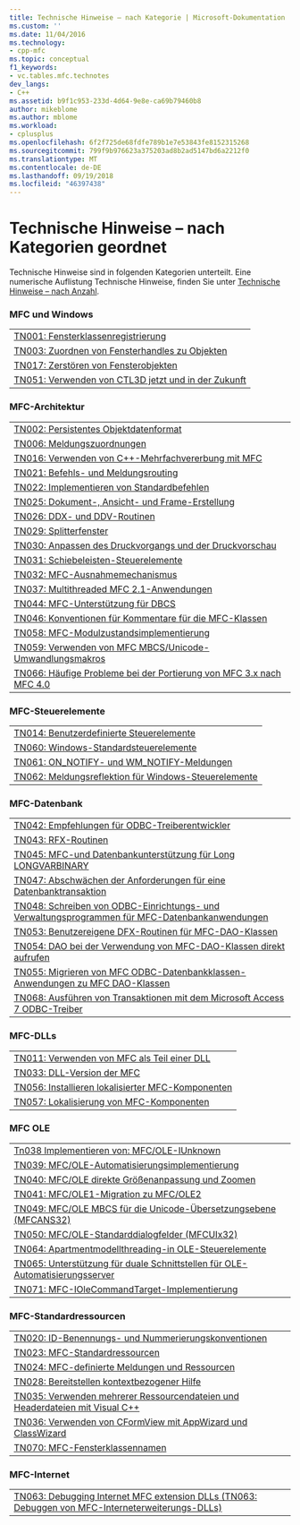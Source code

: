 ```yaml
---
title: Technische Hinweise – nach Kategorie | Microsoft-Dokumentation
ms.custom: ''
ms.date: 11/04/2016
ms.technology:
- cpp-mfc
ms.topic: conceptual
f1_keywords:
- vc.tables.mfc.technotes
dev_langs:
- C++
ms.assetid: b9f1c953-233d-4d64-9e8e-ca69b79460b8
author: mikeblome
ms.author: mblome
ms.workload:
- cplusplus
ms.openlocfilehash: 6f2f725de68fdfe789b1e7e53843fe8152315268
ms.sourcegitcommit: 799f9b976623a375203ad8b2ad5147bd6a2212f0
ms.translationtype: MT
ms.contentlocale: de-DE
ms.lasthandoff: 09/19/2018
ms.locfileid: "46397438"
---
```

# <a name="technical-notes-by-category"></a>Technische Hinweise – nach Kategorien geordnet

Technische Hinweise sind in folgenden Kategorien unterteilt. Eine numerische Auflistung Technische Hinweise, finden Sie unter [Technische Hinweise – nach Anzahl](../mfc/technical-notes-by-number.md).

### <a name="mfc-and-windows"></a>MFC und Windows

||
|-|
|[TN001: Fensterklassenregistrierung](../mfc/tn001-window-class-registration.md)|
|[TN003: Zuordnen von Fensterhandles zu Objekten](../mfc/tn003-mapping-of-windows-handles-to-objects.md)|
|[TN017: Zerstören von Fensterobjekten](../mfc/tn017-destroying-window-objects.md)|
|[TN051: Verwenden von CTL3D jetzt und in der Zukunft](../mfc/tn051-using-ctl3d-now-and-in-the-future.md)|

### <a name="mfc-architecture"></a>MFC-Architektur

||
|-|
|[TN002: Persistentes Objektdatenformat](../mfc/tn002-persistent-object-data-format.md)|
|[TN006: Meldungszuordnungen](../mfc/tn006-message-maps.md)|
|[TN016: Verwenden von C++-Mehrfachvererbung mit MFC](../mfc/tn016-using-cpp-multiple-inheritance-with-mfc.md)|
|[TN021: Befehls- und Meldungsrouting](../mfc/tn021-command-and-message-routing.md)|
|[TN022: Implementieren von Standardbefehlen](../mfc/tn022-standard-commands-implementation.md)|
|[TN025: Dokument-, Ansicht- und Frame-Erstellung](../mfc/tn025-document-view-and-frame-creation.md)|
|[TN026: DDX- und DDV-Routinen](../mfc/tn026-ddx-and-ddv-routines.md)|
|[TN029: Splitterfenster](../mfc/tn029-splitter-windows.md)|
|[TN030: Anpassen des Druckvorgangs und der Druckvorschau](../mfc/tn030-customizing-printing-and-print-preview.md)|
|[TN031: Schiebeleisten-Steuerelemente](../mfc/tn031-control-bars.md)|
|[TN032: MFC-Ausnahmemechanismus](../mfc/tn032-mfc-exception-mechanism.md)|
|[TN037: Multithreaded MFC 2.1-Anwendungen](../mfc/tn037-multithreaded-mfc-2-1-applications.md)|
|[TN044: MFC-Unterstützung für DBCS](../mfc/tn044-mfc-support-for-dbcs.md)|
|[TN046: Konventionen für Kommentare für die MFC-Klassen](../mfc/tn046-commenting-conventions-for-the-mfc-classes.md)|
|[TN058: MFC-Modulzustandsimplementierung](../mfc/tn058-mfc-module-state-implementation.md)|
|[TN059: Verwenden von MFC MBCS/Unicode-Umwandlungsmakros](../mfc/tn059-using-mfc-mbcs-unicode-conversion-macros.md)|
|[TN066: Häufige Probleme bei der Portierung von MFC 3.x nach MFC 4.0](../mfc/tn066-common-mfc-3-x-to-4-0-porting-issues.md)|

### <a name="mfc-controls"></a>MFC-Steuerelemente

||
|-|
|[TN014: Benutzerdefinierte Steuerelemente](../mfc/tn014-custom-controls.md)|
|[TN060: Windows-Standardsteuerelemente](../mfc/tn060-the-new-windows-common-controls.md)|
|[TN061: ON_NOTIFY- und WM_NOTIFY-Meldungen](../mfc/tn061-on-notify-and-wm-notify-messages.md)|
|[TN062: Meldungsreflektion für Windows-Steuerelemente](../mfc/tn062-message-reflection-for-windows-controls.md)|

### <a name="mfc-database"></a>MFC-Datenbank

||
|-|
|[TN042: Empfehlungen für ODBC-Treiberentwickler](../mfc/tn042-odbc-driver-developer-recommendations.md)|
|[TN043: RFX-Routinen](../mfc/tn043-rfx-routines.md)|
|[TN045: MFC-und Datenbankunterstützung für Long LONGVARBINARY](../mfc/tn045-mfc-database-support-for-long-varchar-varbinary.md)|
|[TN047: Abschwächen der Anforderungen für eine Datenbanktransaktion](../mfc/tn047-relaxing-database-transaction-requirements.md)|
|[TN048: Schreiben von ODBC-Einrichtungs- und Verwaltungsprogrammen für MFC-Datenbankanwendungen](../mfc/tn048-writing-odbc-setup-and-administration-programs.md)|
|[TN053: Benutzereigene DFX-Routinen für MFC-DAO-Klassen](../mfc/tn053-custom-dfx-routines-for-dao-database-classes.md)|
|[TN054: DAO bei der Verwendung von MFC-DAO-Klassen direkt aufrufen](../mfc/tn054-calling-dao-directly-while-using-mfc-dao-classes.md)|
|[TN055: Migrieren von MFC ODBC-Datenbankklassen-Anwendungen zu MFC DAO-Klassen](../mfc/tn055-migrating-mfc-odbc-database-class-applications-to-mfc-dao-classes.md)|
|[TN068: Ausführen von Transaktionen mit dem Microsoft Access 7 ODBC-Treiber](../mfc/tn068-performing-transactions-with-the-microsoft-access-7-odbc-driver.md)|

### <a name="mfc-dlls"></a>MFC-DLLs

||
|-|
|[TN011: Verwenden von MFC als Teil einer DLL](../mfc/tn011-using-mfc-as-part-of-a-dll.md)|
|[TN033: DLL-Version der MFC](../mfc/tn033-dll-version-of-mfc.md)|
|[TN056: Installieren lokalisierter MFC-Komponenten](../mfc/tn056-installation-of-localized-mfc-components.md)|
|[TN057: Lokalisierung von MFC-Komponenten](../mfc/tn057-localization-of-mfc-components.md)|

### <a name="mfc-ole"></a>MFC OLE

||
|-|
|[Tn038 Implementieren von: MFC/OLE-IUnknown](../mfc/tn038-mfc-ole-iunknown-implementation.md)|
|[TN039: MFC/OLE-Automatisierungsimplementierung](../mfc/tn039-mfc-ole-automation-implementation.md)|
|[TN040: MFC/OLE direkte Größenanpassung und Zoomen](../mfc/tn040-mfc-ole-in-place-resizing-and-zooming.md)|
|[TN041: MFC/OLE1-Migration zu MFC/OLE2](../mfc/tn041-mfc-ole1-migration-to-mfc-ole-2.md)|
|[TN049: MFC/OLE MBCS für die Unicode-Übersetzungsebene (MFCANS32)](../mfc/tn049-mfc-ole-mbcs-to-unicode-translation-layer-mfcans32.md)|
|[TN050: MFC/OLE-Standarddialogfelder (MFCUIx32)](../mfc/tn050-mfc-ole-common-dialogs-mfcuix32.md)|
|[TN064: Apartmentmodellthreading-in OLE-Steuerelemente](../mfc/tn064-apartment-model-threading-in-activex-controls.md)|
|[TN065: Unterstützung für duale Schnittstellen für OLE-Automatisierungsserver](../mfc/tn065-dual-interface-support-for-ole-automation-servers.md)|
|[TN071: MFC-IOleCommandTarget-Implementierung](../mfc/tn071-mfc-iolecommandtarget-implementation.md)|

### <a name="mfc-resources"></a>MFC-Standardressourcen

||
|-|
|[TN020: ID-Benennungs- und Nummerierungskonventionen](../mfc/tn020-id-naming-and-numbering-conventions.md)|
|[TN023: MFC-Standardressourcen](../mfc/tn023-standard-mfc-resources.md)|
|[TN024: MFC-definierte Meldungen und Ressourcen](../mfc/tn024-mfc-defined-messages-and-resources.md)|
|[TN028: Bereitstellen kontextbezogener Hilfe](../mfc/tn028-context-sensitive-help-support.md)|
|[TN035: Verwenden mehrerer Ressourcendateien und Headerdateien mit Visual C++](../mfc/tn035-using-multiple-resource-files-and-header-files-with-visual-cpp.md)|
|[TN036: Verwenden von CFormView mit AppWizard und ClassWizard](../mfc/tn036-using-cformview-with-appwizard-and-classwizard.md)|
|[TN070: MFC-Fensterklassennamen](../mfc/tn070-mfc-window-class-names.md)|

### <a name="mfc-internet"></a>MFC-Internet

||
|-|
|[TN063: Debugging Internet MFC extension DLLs (TN063: Debuggen von MFC-Interneterweiterungs-DLLs)](../mfc/tn063-debugging-internet-extension-dlls.md)|


